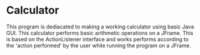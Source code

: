 # Calculator

This program is dediacated to making a working calculator using basic Java GUI. This calculator performs basic arithmetic operations on a JFrame. This is based on the ActionListener interface and works performs according to the 'action performed' by the user while running the program on a JFrame.

